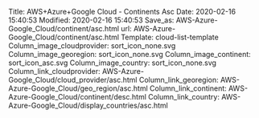 Title: AWS+Azure+Google Cloud - Continents Asc
Date: 2020-02-16 15:40:53
Modified: 2020-02-16 15:40:53
Save_as: AWS-Azure-Google_Cloud/continent/asc.html
url: AWS-Azure-Google_Cloud/continent/asc.html
Template: cloud-list-template
Column_image_cloudprovider: sort_icon_none.svg
Column_image_georegion: sort_icon_none.svg
Column_image_continent: sort_icon_asc.svg
Column_image_country: sort_icon_none.svg
Column_link_cloudprovider: AWS-Azure-Google_Cloud/cloud_provider/asc.html
Column_link_georegion: AWS-Azure-Google_Cloud/geo_region/asc.html
Column_link_continent: AWS-Azure-Google_Cloud/continent/desc.html
Column_link_country: AWS-Azure-Google_Cloud/display_countries/asc.html